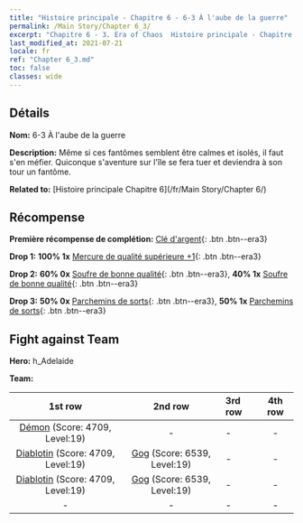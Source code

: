 ```yaml
---
title: "Histoire principale - Chapitre 6 - 6-3 À l'aube de la guerre"
permalink: /Main Story/Chapter 6_3/
excerpt: "Chapitre 6 - 3. Era of Chaos  Histoire principale - Chapitre 6_3. 6-3 À l'aube de la guerre"
last_modified_at: 2021-07-21
locale: fr
ref: "Chapter 6_3.md"
toc: false
classes: wide
---
```


## Détails

 **Nom:** 6-3 À l'aube de la guerre

 **Description:** Même si ces fantômes semblent être calmes et isolés, il faut s'en méfier. Quiconque s'aventure sur l'île se fera tuer et deviendra à son tour un fantôme.

 **Related to:** [Histoire principale Chapitre 6](/fr/Main Story/Chapter 6/)

## Récompense

 **Première récompense de complétion:** [Clé d'argent](/ItemsFR/con_693/){: .btn .btn--era3}

 **Drop 1:** **100% 1x** [Mercure de qualité supérieure +1](/ItemsFR/mat_21/){: .btn .btn--era3}

 **Drop 2:** **60% 0x** [Soufre de bonne qualité](/ItemsFR/mat_15/){: .btn .btn--era3}, **40% 1x** [Soufre de bonne qualité](/ItemsFR/mat_15/){: .btn .btn--era3}

 **Drop 3:** **50% 0x** [Parchemins de sorts](/ItemsFR/con_694/){: .btn .btn--era3}, **50% 1x** [Parchemins de sorts](/ItemsFR/con_694/){: .btn .btn--era3}


## Fight against Team
 **Hero:** h_Adelaide

 **Team:**


  | 1st row | 2nd row | 3rd row | 4th row |
  |:----:|:----:|:----|:----:|
  | [Démon](/fr/units/Demon/) (Score: 4709, Level:19)  | - | - | - |
  | [Diablotin](/fr/units/Imp/) (Score: 4709, Level:19)  | [Gog](/fr/units/Gog/) (Score: 6539, Level:19)  | - | - |
  | [Diablotin](/fr/units/Imp/) (Score: 4709, Level:19)  | [Gog](/fr/units/Gog/) (Score: 6539, Level:19)  | - | - |
  | - | - | - | - |


